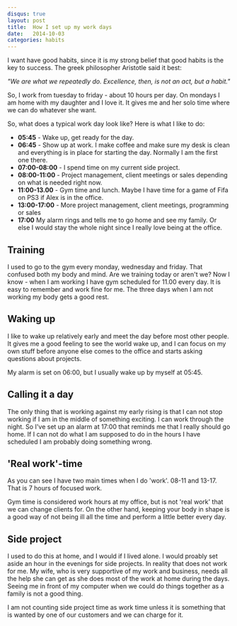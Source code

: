 ```yaml
---
disqus: true
layout: post
title:  How I set up my work days
date:   2014-10-03
categories: habits
---
```


I want have good habits, since it is my strong belief that good habits is the
key to success. The greek philosopher Aristotle said it best:

_"We are what we repeatedly do. Excellence, then, is not an act, but a habit."_

So, I work from tuesday to friday - about 10 hours per day. On mondays I am home
with my daughter and I love it. It gives me and her solo time where we can do
whatever she want.

So, what does a typical work day look like? Here is what I like to do:

* **05:45** - Wake up, get ready for the day.
* **06:45** - Show up at work. I make coffee and make sure my desk is clean and everything is in place for starting the day. Normally I am the first one there.
* **07:00-08:00** - I spend time on my current side project.
* **08:00-11:00** - Project management, client meetings or sales depending on what is needed right now.
* **11:00-13.00** - Gym time and lunch. Maybe I have time for a game of Fifa on PS3 if Alex is in the office.
* **13:00-17:00** - More project management, client meetings, programming or sales
* **17:00** My alarm rings and tells me to go home and see my family. Or else I would stay the whole night since I really love being at the office.

## Training

I used to go to the gym every monday, wednesday and friday. That confused both
my body and mind. Are we training today or aren't we? Now I know - when I am working
I have gym scheduled for 11.00 every day. It is easy to remember and work fine
for me. The three days when I am not working my body gets a good rest.

## Waking up

I like to wake up relatively early and meet the day before most other people.
It gives me a good feeling to see the world wake up, and I can focus on my own
stuff before anyone else comes to the office and starts asking questions about
projects.

My alarm is set on 06:00, but I usually wake up by myself at 05:45.

## Calling it a day

The only thing that is working against my early rising is that I can not stop
working if I am in the middle of something exciting. I can work through the
night. So I've set up an alarm at 17:00 that reminds me that I really should
go home. If I can not do what I am supposed to do in the hours I have scheduled
I am probably doing something wrong.

## 'Real work'-time

As you can see I have two main times when I do 'work'. 08-11 and 13-17. That is
7 hours of focused work.

Gym time is considered work hours at my office, but is not 'real work' that we
can change clients for. On the other hand, keeping your body in shape is a good
way of not being ill all the time and perform a little better every day.

## Side project

I used to do this at home, and I would if I lived alone. I would proably set
aside an hour in the evenings for side projects. In reality that does not work
for me. My wife, who is very supportive of my work and business, needs all the
help she can get as she does most of the work at home during the days. Seeing me
in front of my computer when we could do things together as a family is not a good thing.

I am not counting side project time as work time unless it is something that is
wanted by one of our customers and we can charge for it.
